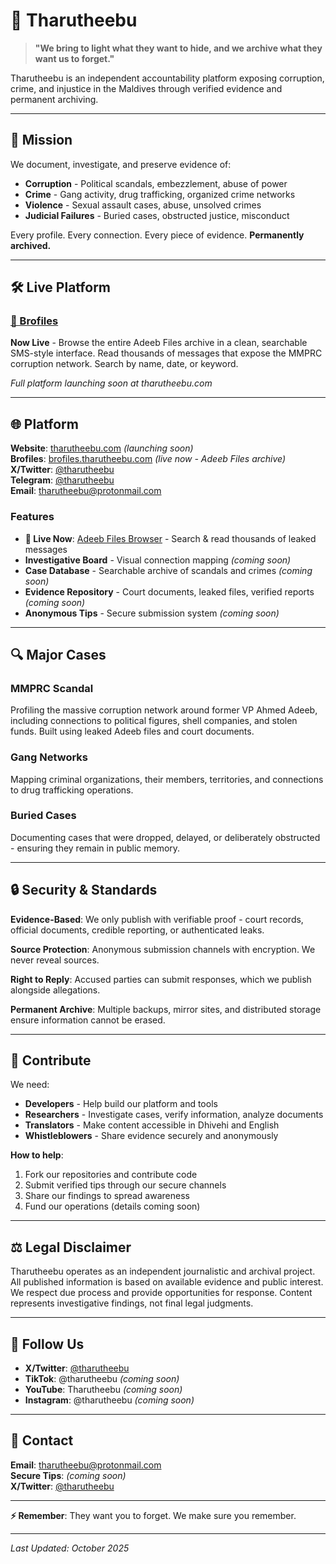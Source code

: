# 🔴 Tharutheebu

> **"We bring to light what they want to hide, and we archive what they want us to forget."**

Tharutheebu is an independent accountability platform exposing corruption, crime, and injustice in the Maldives through verified evidence and permanent archiving.

---

## 🎯 Mission

We document, investigate, and preserve evidence of:
- **Corruption** - Political scandals, embezzlement, abuse of power
- **Crime** - Gang activity, drug trafficking, organized crime networks
- **Violence** - Sexual assault cases, abuse, unsolved crimes
- **Judicial Failures** - Buried cases, obstructed justice, misconduct

Every profile. Every connection. Every piece of evidence. **Permanently archived.**

---

## 🛠️ Live Platform

### [📱 Brofiles](https://brofiles.tharutheebu.com)
**Now Live** - Browse the entire Adeeb Files archive in a clean, searchable SMS-style interface. Read thousands of messages that expose the MMPRC corruption network. Search by name, date, or keyword.

*Full platform launching soon at tharutheebu.com*

---

## 🌐 Platform

**Website**: [tharutheebu.com](https://tharutheebu.com) *(launching soon)*  
**Brofiles**: [brofiles.tharutheebu.com](https://brofiles.tharutheebu.com) *(live now - Adeeb Files archive)*  
**X/Twitter**: [@tharutheebu](https://x.com/tharutheebu)  
**Telegram**: [@tharutheebu](https://t.me/tharutheebu)  
**Email**: tharutheebu@protonmail.com

### Features
- **🔴 Live Now**: [Adeeb Files Browser](https://brofiles.tharutheebu.com) - Search & read thousands of leaked messages
- **Investigative Board** - Visual connection mapping *(coming soon)*
- **Case Database** - Searchable archive of scandals and crimes *(coming soon)*
- **Evidence Repository** - Court documents, leaked files, verified reports *(coming soon)*
- **Anonymous Tips** - Secure submission system *(coming soon)*

---

## 🔍 Major Cases

### MMPRC Scandal
Profiling the massive corruption network around former VP Ahmed Adeeb, including connections to political figures, shell companies, and stolen funds. Built using leaked Adeeb files and court documents.

### Gang Networks
Mapping criminal organizations, their members, territories, and connections to drug trafficking operations.

### Buried Cases
Documenting cases that were dropped, delayed, or deliberately obstructed - ensuring they remain in public memory.

---

## 🔒 Security & Standards

**Evidence-Based**: We only publish with verifiable proof - court records, official documents, credible reporting, or authenticated leaks.

**Source Protection**: Anonymous submission channels with encryption. We never reveal sources.

**Right to Reply**: Accused parties can submit responses, which we publish alongside allegations.

**Permanent Archive**: Multiple backups, mirror sites, and distributed storage ensure information cannot be erased.

---

## 🤝 Contribute

We need:
- **Developers** - Help build our platform and tools
- **Researchers** - Investigate cases, verify information, analyze documents
- **Translators** - Make content accessible in Dhivehi and English
- **Whistleblowers** - Share evidence securely and anonymously

**How to help**:
1. Fork our repositories and contribute code
2. Submit verified tips through our secure channels
3. Share our findings to spread awareness
4. Fund our operations (details coming soon)

---

## ⚖️ Legal Disclaimer

Tharutheebu operates as an independent journalistic and archival project. All published information is based on available evidence and public interest. We respect due process and provide opportunities for response. Content represents investigative findings, not final legal judgments.

---

## 📱 Follow Us

- **X/Twitter**: [@tharutheebu](https://x.com/tharutheebu)
- **TikTok**: @tharutheebu *(coming soon)*
- **YouTube**: Tharutheebu *(coming soon)*
- **Instagram**: @tharutheebu *(coming soon)*

---

## 💬 Contact

**Email**: tharutheebu@protonmail.com  
**Secure Tips**: *(coming soon)*  
**X/Twitter**: [@tharutheebu](https://x.com/tharutheebu)

---

**⚡ Remember**: They want you to forget. We make sure you remember.

---

*Last Updated: October 2025*

